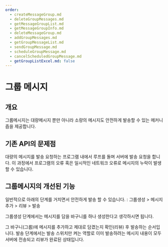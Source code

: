 ```yaml
---
order:
  - createMessageGroup.md
  - deleteGroupMessages.md
  - getMessageGroupList.md
  - getMessageGroupInfo.md
  - deleteMessageGroup.md
  - addGroupMessages.md
  - getGroupMessageList.md
  - sendGroupMessage.md
  - scheduleGroupMessage.md
  - cancelScheduledGroupMessage.md
  - getGroupListExcel.md: false
---
```


# 그룹 메시지

## 개요 
그룹메시지는 대량메시지 뿐만 아니라 소량의 메시지도 안전하게 발송할 수 있는 메커니즘을 제공합니다.

## 기존 API의 문제점
대량의 메시지를 발송 요청하는 프로그램 내에서 루프를 돌며 서버에 발송 요청을 합니다.
이 과정에서 프로그램의 오류 혹은 일시적인 네트워크 오류로 메시지의 누락이 발생할 수 있습니다.

## 그룹메시지의 개선된 기능
일반적으로 아래의 단계를 거치면서 안전하게 발송 할 수 있습니다. : 그룹생성 > 메시지추가 > 리뷰 > 발송

그룹생성 단계에서는 메시지를 담을 바구니를 하나 생성한다고 생각하시면 됩니다.

그 바구니(그룹)에 메시지를 추가하고 제대로 담겼는지 확인(리뷰) 후 발송하는 순서입니다. 발송 단계에서는 발송 스위치만 켜는 역할로 이미 발송하려는 메시지 내용이 모두 서버에 전송되고 리뷰가 완료된 상태입니다.

